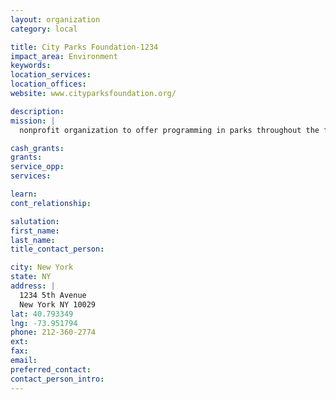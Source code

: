 ```yaml
---
layout: organization
category: local

title: City Parks Foundation-1234
impact_area: Environment
keywords: 
location_services: 
location_offices: 
website: www.cityparksfoundation.org/‎

description: 
mission: |
  nonprofit organization to offer programming in parks throughout the five boroughs of New York City. The Organization was founded in 1989 to support the vast majority of New York City parks without access to private resources. By creating arts, sports and educational programs in over 700 public parks, and by encouraging community development within public parks as a focal point, we help to revitalize not only parks but also the neighborhoods that surround them.

cash_grants: 
grants: 
service_opp: 
services: 

learn: 
cont_relationship: 

salutation: 
first_name: 
last_name: 
title_contact_person: 

city: New York
state: NY
address: |
  1234 5th Avenue    
  New York NY 10029
lat: 40.793349
lng: -73.951794
phone: 212-360-2774
ext: 
fax: 
email: 
preferred_contact: 
contact_person_intro: 
---
```


